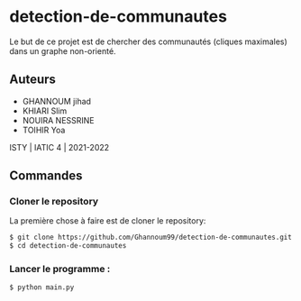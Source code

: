 # detection-de-communautes

Le but de ce projet est de chercher des communautés (cliques maximales) dans un graphe non-orienté.

## Auteurs
* GHANNOUM jihad
* KHIARI Slim
* NOUIRA NESSRINE
* TOIHIR Yoa

ISTY | IATIC 4 | 2021-2022


## Commandes

### Cloner le repository
La première chose à faire est de cloner le repository:
```sh
$ git clone https://github.com/Ghannoum99/detection-de-communautes.git
$ cd detection-de-communautes
```

### Lancer le programme :
```sh
$ python main.py
```
